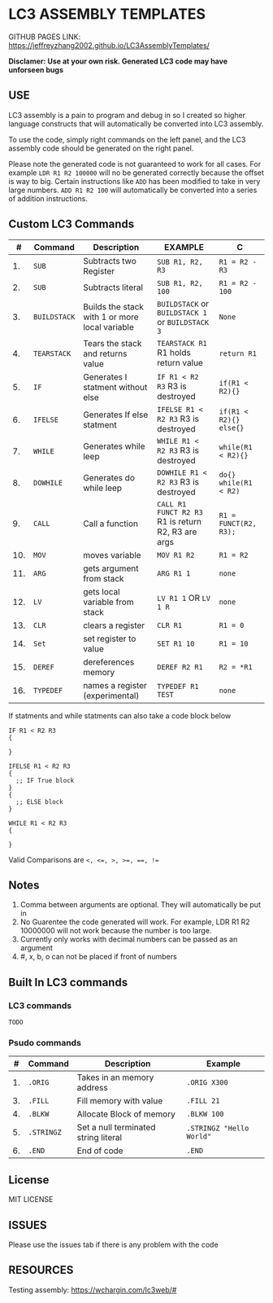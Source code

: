 # LC3 ASSEMBLY TEMPLATES

GITHUB PAGES LINK: https://jeffreyzhang2002.github.io/LC3AssemblyTemplates/

**Disclamer: Use at your own risk. Generated LC3 code may have unforseen bugs**

## USE

LC3 assembly is a pain to program and debug in so I created so higher language constructs that will automatically be converted into LC3 assembly. 

To use the code, simply right commands on the left panel, and the LC3 assembly code should be generated on the right panel. 

Please note the generated code is not guaranteed to work for all cases. For example `LDR R1 R2 100000` will no be generated correctly because the offset is way to big. Certain instructions like `ADD` has been modified to take in very large numbers. `ADD R1 R2 100` will automatically be converted into a series of addition instructions.

## Custom LC3 Commands


|  #  | Command | Description | EXAMPLE | C |
| --- | --- | --- | --- | --- |
|1.|`SUB`|Subtracts two Register|`SUB R1, R2, R3`| `R1 = R2 - R3`|
|2.|`SUB`|Subtracts literal|`SUB R1, R2, 100`| `R1 = R2 - 100`|
|3.|`BUILDSTACK`| Builds the stack with 1 or more local variable|`BUILDSTACK` or `BUILDSTACK 1` or `BUILDSTACK 3`| `None`|
|4.|`TEARSTACK`| Tears the stack and returns value|`TEARSTACK R1` R1 holds return value| `return R1`|
|5.|`IF`| Generates I statment without else| `IF R1 < R2 R3` R3 is destroyed |`if(R1 < R2){}`|
|6.|`IFELSE`| Generates If else statment| `IFELSE R1 < R2 R3` R3 is destroyed |`if(R1 < R2){} else{}`|
|7.|`WHILE`| Generates while leep| `WHILE R1 < R2 R3` R3 is destroyed |`while(R1 < R2){}`|
|8.|`DOWHILE`| Generates do while leep| `DOWHILE R1 < R2 R3` R3 is destroyed |`do{} while(R1 < R2)`|
|9.|`CALL`| Call a function| `CALL R1 FUNCT R2 R3` R1 is return R2, R3 are args |`R1 = FUNCT(R2, R3);`|
|10.|`MOV`| moves variable | `MOV R1 R2` | `R1 = R2`|
|11.|`ARG`| gets argument from stack | `ARG R1 1`| `none`|
|12.|`LV`| gets local variable from stack | `LV R1 1` OR `LV 1 R`| `none`|
|13.|`CLR`| clears a register | `CLR R1`| `R1 = 0`|
|14.|`Set`| set register to value | `SET R1 10`| `R1 = 10`|
|15.|`DEREF`| dereferences memory | `DEREF R2 R1`| `R2 = *R1`|
|16.|`TYPEDEF`| names a register (experimental) | `TYPEDEF R1 TEST`| `none`|

If statments and while statments can also take a code block below
```
IF R1 < R2 R3
{

}

IFELSE R1 < R2 R3
{
  ;; IF True block
}
{
  ;; ELSE block
}

WHILE R1 < R2 R3
{

}
```

Valid Comparisons are `<, <=, >, >=, ==, !=`

## Notes
1. Comma between arguments are optional. They will automatically be put in
2. No Guarentee the code generated will work. For example, LDR R1 R2 10000000 will not work because the number is too large.
3. Currently only works with decimal numbers can be passed as an argument
4. \#, x, b, o can not be placed if front of numbers

## Built In LC3 commands

### LC3 commands
``TODO``

### Psudo commands
| # | Command | Description | Example|
| --- | --- | --- | --- |
|1.| `.ORIG`|Takes in an memory address|`.ORIG X300` |
|3.|`.FILL`|Fill memory with value|`.FILL 21`|
|4.|`.BLKW`|Allocate Block of memory|`.BLKW 100` |
|5.|`.STRINGZ`| Set a null terminated string literal |`.STRINGZ "Hello World"`|
|6.|`.END`|End of code|`.END`|

## License
MIT LICENSE

## ISSUES
Please use the issues tab if there is any problem with the code

## RESOURCES
Testing assembly: https://wchargin.com/lc3web/#
